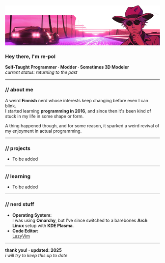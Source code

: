 ![Header](readme-header.png)

### Hey there, I'm **re-pol**

**Self-Taught Programmer · Modder · Sometimes 3D Modeler**  
_current status: returning to the past_

---

### // about me

A weird **Finnish** nerd whose interests keep changing before even I can blink.  
I started learning **programming in 2016**, and since then it's been kind of stuck in my life in some shape or form.  

A thing happened though, and for some reason, it sparked a weird revival of my enjoyment in actual programming.

---

### // projects

- To be added

---

### // learning

- To be added

---

### // nerd stuff

- **Operating System:**  
  I was using **Omarchy**, but I’ve since switched to a barebones **Arch Linux** setup with **KDE Plasma**.
- **Code Editor:**  
  [LazyVim](https://www.lazyvim.org/)

---

**thank you! · updated: 2025**  
_i will try to keep this up to date_
